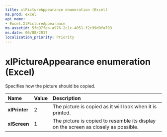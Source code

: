 ```yaml
---
title: xlPictureAppearance enumeration (Excel)
ms.prod: excel
api_name:
- Excel.XlPictureAppearance
ms.assetid: 5fd97feb-a976-2c1c-4051-f2c99d0fa793
ms.date: 06/08/2017
localization_priority: Priority
---
```



# xlPictureAppearance enumeration (Excel)

Specifies how the picture should be copied.



|Name|Value|Description|
|:-----|:-----|:-----|
| **xlPrinter**|2|The picture is copied as it will look when it is printed.|
| **xlScreen**|1|The picture is copied to resemble its display on the screen as closely as possible.|

